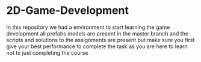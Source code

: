 # 2D-Game-Development
In this repository we had a environment to start learning the game development all prefabs models are present in the master branch and the scripts and solutions to the assignments are present but make sure you first give your best performance to complete the task as you are here to learn not to just completing the course 
